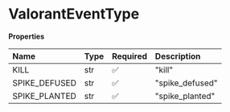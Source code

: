 # ValorantEventType

**Properties**

| Name          | Type | Required | Description     |
| :------------ | :--- | :------- | :-------------- |
| KILL          | str  | ✅       | "kill"          |
| SPIKE_DEFUSED | str  | ✅       | "spike_defused" |
| SPIKE_PLANTED | str  | ✅       | "spike_planted" |
